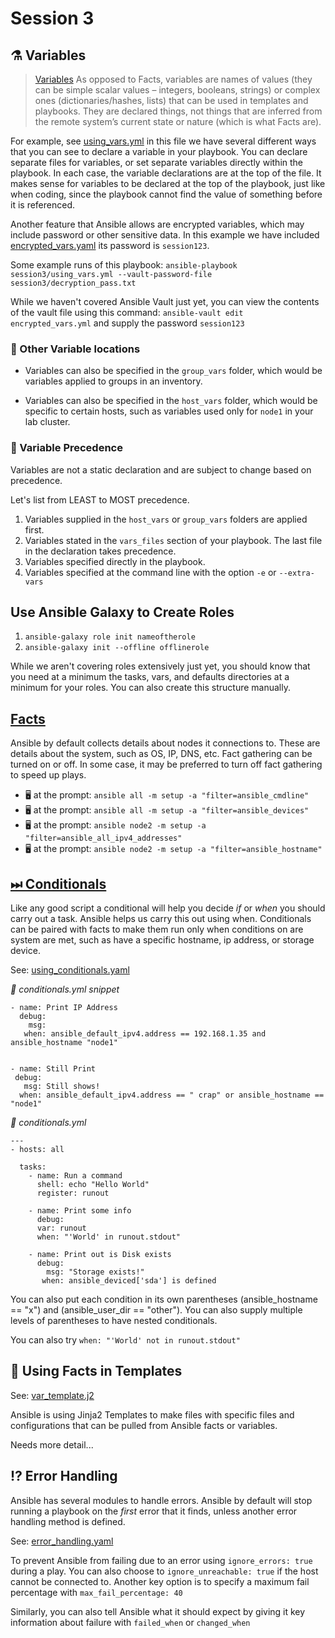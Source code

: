 # Session 3 

## ⚗ Variables 

> [Variables](https://docs.ansible.com/ansible/latest/reference_appendices/glossary.html#term-Vars-Variables) As opposed to Facts, variables are names of values (they can be simple scalar values – integers, booleans, strings) or complex ones (dictionaries/hashes, lists) that can be used in templates and playbooks. They are declared things, not things that are inferred from the remote system’s current state or nature (which is what Facts are).

For example, see [using_vars.yml](using_vars.yaml) in this file we have several different ways that you can see to declare a variable in your playbook. You can declare separate files for variables, or set separate variables directly within the playbook. In each case, the variable declarations are at the top of the file. It makes sense for variables to be declared at the top of the playbook, just like when coding, since the playbook cannot find the value of something before it is referenced. 

Another feature that Ansible allows are encrypted variables, which may include password or other sensitive data. In this example we have included [encrypted_vars.yaml](encrypted_vars.yaml) its password is `session123`. 

Some example runs of this playbook: 
`ansible-playbook session3/using_vars.yml --vault-password-file session3/decryption_pass.txt`

While we haven't covered Ansible Vault just yet, you can view the contents of the vault file using this command: `ansible-vault edit encrypted_vars.yml` and supply the password `session123` 

### 🔭 Other Variable locations 

- Variables can also be specified in the `group_vars` folder, which would be variables applied to groups in an inventory. 

- Variables can also be specified in the `host_vars` folder, which would be specific to certain hosts, such as variables used only for `node1` in your lab cluster. 

### 🔢 Variable Precedence 

Variables are not a static declaration and are subject to change based on precedence. 

Let's list from LEAST to MOST precedence. 

1. Variables supplied in the `host_vars` or `group_vars` folders are applied first. 
1. Variables stated in the `vars_files` section of your playbook. The last file in the declaration takes precedence.
1. Variables specified directly in the playbook.
1. Variables specified at the command line with the option `-e` or `--extra-vars` 


## Use Ansible Galaxy to Create Roles

1. `ansible-galaxy role init nameoftherole` 
1. `ansible-galaxy init --offline offlinerole` 

While we aren't covering roles extensively just yet, you should know that you need at a minimum the tasks, vars, and defaults directories at a minimum for your roles. You can also create this structure manually. 

## [Facts](https://docs.ansible.com/ansible/latest/reference_appendices/glossary.html#term-Facts)

Ansible by default collects details about nodes it connections to. These are details about the system, such as OS, IP, DNS, etc. Fact gathering can be turned on or off. In some case, it may be preferred to turn off fact gathering to speed up plays. 

- 🖥️ at the prompt: `ansible all -m setup -a "filter=ansible_cmdline"`
- 🖥️ at the prompt: `ansible all -m setup -a "filter=ansible_devices"`
- 🖥️ at the prompt: `ansible node2 -m setup -a "filter=ansible_all_ipv4_addresses"`
- 🖥️ at the prompt: `ansible node2 -m setup -a "filter=ansible_hostname"`

## [⏭ Conditionals](https://docs.ansible.com/ansible/latest/reference_appendices/glossary.html#term-When)

Like any good script a conditional will help you decide *if* or *when* you should carry out a task. Ansible helps us carry this out using when. Conditionals can be paired with facts to make them run only when conditions on are system are met, such as have a specific hostname, ip address, or storage device. 

See: [using_conditionals.yaml](using_conditionals.yaml)

*📃 conditionals.yml snippet*
```
- name: Print IP Address
  debug:
    msg: 
   when: ansible_default_ipv4.address == 192.168.1.35 and ansible_hostname "node1" 


- name: Still Print 
 debug:    
   msg: Still shows! 
  when: ansible_default_ipv4.address == " crap" or ansible_hostname == "node1" 
```

*📃 conditionals.yml*
```
--- 
- hosts: all

  tasks: 
    - name: Run a command 
      shell: echo "Hello World" 
      register: runout
       
    - name: Print some info 
      debug: 
      var: runout 
      when: "'World' in runout.stdout" 

    - name: Print out is Disk exists 
      debug: 
        msg: "Storage exists!" 
       when: ansible_deviced['sda'] is defined
```

You can also put each condition in its own parentheses (ansible_hostname == "x") and (ansible_user_dir == "other"). You can also supply multiple levels of parentheses to have nested conditionals. 

You can also try `when: "'World' not in runout.stdout"` 

## 📇 Using Facts in Templates 

See: [var_template.j2](./var_template.j2) 

Ansible is using Jinja2 Templates to make files with specific files and configurations that can be pulled from Ansible facts or variables. 

Needs more detail... 

## ⁉️ Error Handling 

Ansible has several modules to handle errors. Ansible by default will stop running a playbook on the *first* error that it finds, unless another error handling method is defined. 

See: [error_handling.yaml](error_handling.yaml)

To prevent Ansible from failing due to an error using `ignore_errors: true` during a play. You can also choose to `ignore_unreachable: true` if the host cannot be connected to. Another key option is to specify a maximum fail percentage with `max_fail_percentage: 40` 

Similarly, you can also tell Ansible what it should expect by giving it key information about failure with `failed_when` or `changed_when` 